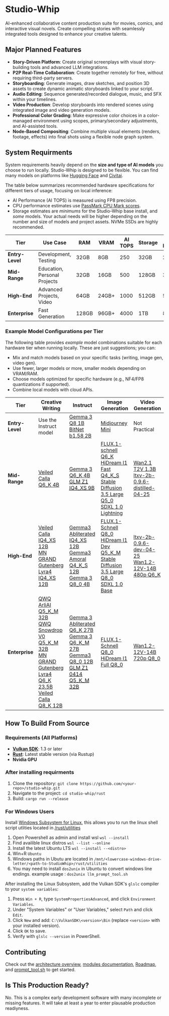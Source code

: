 # Studio-Whip
AI-enhanced collaborative content production suite for movies, comics, and interactive visual novels. Create compelling stories with seamlessly integrated tools designed to enhance your creative talents.

## Major Planned Features
*   **Story-Driven Platform**: Create original screenplays with visual story-building tools and advanced LLM integrations.
*   **P2P Real-Time Collaboration**: Create together remotely for free, without requiring third-party servers.
*   **Storyboarding**: Generate images, draw sketches, and position 3D assets to create dynamic animatic storyboards linked to your script.
*   **Audio Editing**: Sequence generated/recorded dialogue, music, and SFX within your timelines.
*   **Video Production**: Develop storyboards into rendered scenes using integrated image and video generation models.
*   **Professional Color Grading**: Make expressive color choices in a color-managed environment using scopes, primary/secondary adjustments, and AI-assisted tools.
*   **Node-Based Compositing**: Combine multiple visual elements (renders, footage, effects) into final shots using a flexible node graph system.


## System Requirments
System requirements heavily depend on the **size and type of AI models** you choose to run locally. Studio-Whip is designed to be flexible. You can find many models on platforms like [Hugging Face](https://huggingface.co/) and [Civitai](https://civitai.com/).

The table below summarizes recommended hardware specifications for different tiers of usage, focusing on local inference:

*   AI Performance (AI TOPS) is measured using FP8 precision.
*   CPU performance estimates use [PassMark CPU Mark scores](https://www.cpubenchmark.net/high_end_cpus.html).
*   Storage estimates are *minimums* for the Studio-Whip base install, and *some* models. Your actual needs will be higher depending on the number and size of models and project assets. NVMe SSDs are highly recommended.

| **Tier** | **Use Case** | **RAM** | **VRAM** | **AI TOPS** | **Storage** | **CPU Performance** | 
|----------|--------------|---------|----------|-------------|-------------|---------------------|
**Entry-Level** | Development, Testing | 32GB | 8GB | 250 | 32GB | 20K+ |
**Mid-Range** | Education, Personal Projects | 32GB | 16GB | 500 | 128GB | 30K+ |
**High-End** | Advanced Projects, Video | 64GB | 24GB+ | 1000 | 512GB | 50k+ |
**Enterprise** | Fast Generation | 128GB | 96GB+ | 4000 | 1TB | 80K+ |

### Example Model Configurations per Tier

The following table provides *example* model combinations suitable for each hardware tier when running locally. These are just suggestions; you can:
*   Mix and match models based on your specific tasks (writing, image gen, video gen).
*   Use fewer, larger models or more, smaller models depending on VRAM/RAM.
*   Choose models optimized for specific hardware (e.g., NF4/FP8 quantizations if supported).
*   Combine local models with cloud APIs.

|**Tier**        |**Creative Writing** |**Instruct** |**Image Generation** |**Video Generation**                                                                                                            |
|----------------|---------------------|-------------|---------------------|---------------------|
|**Entry-Level** |Use the Instruct model|[Gemma 3 Q8 1B](https://huggingface.co/unsloth/gemma-3-1b-it-GGUF)<br>[BitNet b1.58 2B](https://huggingface.co/microsoft/bitnet-b1.58-2B-4T-gguf)|[Midjourney Mini](https://huggingface.co/openskyml/midjourney-mini)| Not Practical
|**Mid-Range**   |[Veiled Calla Q6_K 4B](https://huggingface.co/mradermacher/Veiled-Calla-4B-i1-GGUF) | [Gemma 3 Q6_K 4B](https://huggingface.co/unsloth/gemma-3-4b-it-GGUF)<br>[<abbr title="Licensed under MIT">GLM Z1 IQ4_XS 9B</abbr>](https://huggingface.co/bartowski/THUDM_GLM-Z1-9B-0414-GGUF) | [FLUX.1-schnell Q6_K](https://huggingface.co/city96/FLUX.1-schnell-gguf)<br>[HiDream I1 Fast Q4_K_S](https://huggingface.co/city96/HiDream-I1-Fast-gguf)<br>[Stable Diffusion 3.5 Large Q5_0](https://huggingface.co/city96/stable-diffusion-3.5-large-gguf)<br>[SDXL 1.0 Lightning](https://huggingface.co/ByteDance/SDXL-Lightning) | [Wan2.1 T2V 1.3B](https://huggingface.co/Wan-AI/Wan2.1-T2V-1.3B)<br>[ltxv-2b-0.9.6-distilled-04-25](https://huggingface.co/Lightricks/LTX-Video/blob/main/ltxv-2b-0.9.6-distilled-04-25.safetensors)
|**High-End**    |[Veiled Calla IQ4_XS 12B](https://huggingface.co/mradermacher/Veiled-Calla-12B-i1-GGUF)<br>[MN GRAND Gutenberg Lyra4 IQ4_XS 12B](https://huggingface.co/mradermacher/MN-GRAND-Gutenberg-Lyra4-Lyra-12B-DARKNESS-i1-GGUF) | [Gemma3 Abliterated IQ4_XS 12B](https://huggingface.co/mradermacher/gemma-3-12b-it-abliterated-i1-GGUF)<br>[Gemma3 Amoral Q4_K_S 12B](https://huggingface.co/bartowski/soob3123_amoral-gemma3-12B-GGUF)<br>[Gemma 3 Q8_0 4B](https://huggingface.co/unsloth/gemma-3-4b-it-GGUF) | [FLUX.1-Schnell Q8_0](https://huggingface.co/city96/FLUX.1-schnell-gguf)<br>[HiDream I1 Dev Q5_K_M](https://huggingface.co/city96/HiDream-I1-Dev-gguf)<br>[Stable Diffusion 3.5 Large Q8_0](https://huggingface.co/city96/stable-diffusion-3.5-large-gguf)<br>[SDXL 1.0 Base](https://huggingface.co/stabilityai/stable-diffusion-xl-base-1.0) | [ltxv-2b-0.9.6-dev-04-25](https://huggingface.co/Lightricks/LTX-Video/blob/main/ltxv-2b-0.9.6-dev-04-25.safetensors)<br>[Wan1.2-12V-14B 480p Q6_K](https://huggingface.co/city96/Wan2.1-I2V-14B-480P-gguf)
|**Enterprise**  |[QWQ ArliAI Q5_K_M 32B](https://huggingface.co/bartowski/ArliAI_QwQ-32B-ArliAI-RpR-v1-GGUF)<br>[QWQ Snowdrop V0 Q5_K_M 32B](https://huggingface.co/mradermacher/QwQ-Snowdrop-i1-GGUF)<br>[MN GRAND Gutenberg Lyra4 Q6_K 23.5B](https://huggingface.co/DavidAU/MN-GRAND-Gutenberg-Lyra4-Lyra-23.5B-GGUF)<br>[Veiled Calla Q8_K 12B](https://huggingface.co/soob3123/Veiled-Calla-12B-gguf) | [Gemma 3 Abliterated Q6_K 27B](https://huggingface.co/mlabonne/gemma-3-27b-it-abliterated-GGUF)<br>[Gemma 3 Q6_K_M 27B](https://huggingface.co/unsloth/gemma-3-27b-it-GGUF/)<br>[Gemma3 Q8_0 12B](https://huggingface.co/unsloth/gemma-3-12b-it-GGUF)<br>[<abbr title="Licensed under MIT">GLM Z1 0414 Q5_K_M 32B</abbr>](https://huggingface.co/DevQuasar/THUDM.GLM-Z1-32B-0414-GGUF) | [FLUX.1-Schnell Q8_0](https://huggingface.co/city96/FLUX.1-schnell-gguf)<br>[HiDream I1 Full Q8_0](https://huggingface.co/city96/HiDream-I1-Full-gguf) | [Wan1.2-12V-14B 720p Q8_0](https://huggingface.co/city96/Wan2.1-I2V-14B-720P-gguf)

## How To Build From Source

### Requirements (All Platforms)
- [**Vulkan SDK**](https://vulkan.lunarg.com/sdk/home): 1.3 or later
- [**Rust**](https://www.rust-lang.org/tools/install): Latest stable version (via Rustup)
- **Nvidia GPU**

### After installing requirments
1. Clone the repository: `git clone https://github.com/<your-repo>/studio-whip.git`
2. Navigate to the project: `cd studio-whip/rust`
3. Build: `cargo run --release`

### For Windows Users
Install [Windows Subsystem for Linux](https://learn.microsoft.com/en-us/windows/wsl/), this allows you to run the linux shell script utlities located in [/rust/utilities](https://github.com/MrScripty/Studio-Whip/tree/main/rust/utilities)

1. Open Powershell as admin and install wsl ```wsl --install```
2. Find availible linux distros ```wsl --list --online```
3. Install the latest Ubuntu LTS ```wsl --install --<distro>```
4. Win+R ```Ubuntu```
5. Windows paths in Ubutu are located in ```/mnt/<lowercase-windows-drive-letter/<path-to-StudioWhip>/rust/utilities```
6. You may need to install ```dos2unix``` in Ubuntu to convert windows line endings. example usage : ```dos2unix llm_prompt_tool.sh```

 After installing the Linux Subsystem, add the Vulkan SDK's `glslc` compiler to your ```system variables```:

1. Press `Win + R`, type `SystemPropertiesAdvanced`, and click `Environment Variables`.
2. Under "System Variables" or "User Variables," select `Path` and click `Edit`.
3. Click `New` and add: `C:\VulkanSDK\<version>\Bin` (replace `<version>` with your installed version).
4. Click `OK` to save.
5. Verify with `glslc --version` in PowerShell.

## Contributing
Check out the [architecture overview](https://github.com/MrScripty/Studio-Whip/blob/main/rust/documentation/architecture.md), [modules documentation](https://github.com/MrScripty/Studio-Whip/blob/main/rust/documentation/modules.md), [Roadmap](https://github.com/MrScripty/Studio-Whip/blob/main/rust/documentation/roadmap.md), and [prompt_tool.sh](https://github.com/MrScripty/Studio-Whip/tree/main/rust/utilities) to get started.

## Is This Production Ready?

No. This is a complex early development software with many incomplete or missing features. It will take at least a year to enter plausable production readiyness.